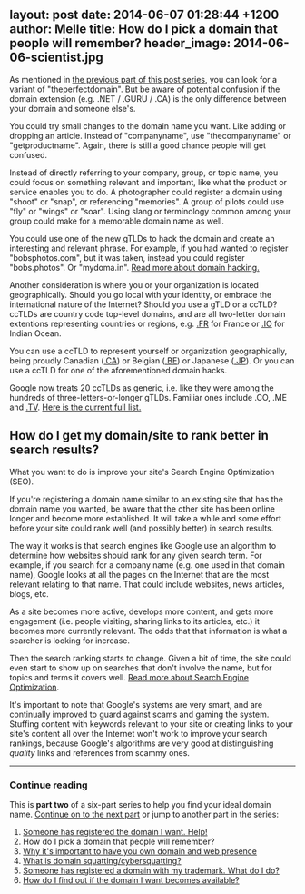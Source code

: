 layout: post
date: 2014-06-07 01:28:44 +1200
author: Melle
title: How do I pick a domain that people will remember?
header_image: 2014-06-06-scientist.jpg
----

<!-- excerpt -->

As mentioned in [the previous part of this post series](https://iwantmyname.com/blog/2014/06/domain-already-registered-pt1.html), you can look for a variant of "theperfectdomain". But be aware of potential confusion if the domain extension (e.g. .NET / .GURU / .CA) is the only difference between your domain and someone else's.

You could try small changes to the domain name you want. Like adding or dropping an article. Instead of "companyname", use "thecompanyname" or "getproductname". Again, there is still a good chance people will get confused.

Instead of directly referring to your company, group, or topic name, you could focus on something relevant and important, like what the product or service enables you to do. A photographer could register a domain using "shoot" or "snap", or referencing "memories". A group of pilots could use "fly" or "wings" or "soar". Using slang or terminology common among your group could make for a memorable domain name as well.

<!-- /excerpt -->

You could use one of the new gTLDs to hack the domain and create an interesting and relevant phrase. For example, if you had wanted to register "bobsphotos.com", but it was taken, instead you could register "bobs.photos". Or "mydoma.in". [Read more about domain hacking.](http://help.iwantmyname.com/customer/portal/articles/1425500)

Another consideration is where you or your organization is located geographically. Should you go local with your identity, or embrace the international nature of the Internet? Should you use a gTLD or a ccTLD? ccTLDs are country code top-level domains, and are all two-letter domain extentions representing countries or regions, e.g. [.FR](https://iwantmyname.com/domains/fr-french-domain-name-registration-for-france) for France or [.IO](https://iwantmyname.com/domains/io-domain-name-registration-for-british-indian-ocean-territory) for Indian Ocean.

You can use a ccTLD to represent yourself or organization geographically, being proudly Canadian ([.CA](https://iwantmyname.com/domains/ca-canadian-domain-name-registration-for-canada)) or Belgian ([.BE](https://iwantmyname.com/domains/be-belgian-domain-name-registration-for-belgium)) or Japanese ([.JP](https://iwantmyname.com/domains/jp-japanese-domain-name-registration-for-japan)). Or you can use a ccTLD for one of the aforementioned domain hacks.

Google now treats 20 ccTLDs as generic, i.e. like they were among the hundreds of three-letters-or-longer gTLDs. Familiar ones include .CO, .ME and [.TV](https://iwantmyname.com/domains/tv-tuvaluan-domain-name-registration-for-tuvalu). [Here is the current full list.](http://www.thedomains.com/2013/05/02/the-20-cctlds-that-google-treats-as-generic-tlds/)


## How do I get my domain/site to rank better in search results?

What you want to do is improve your site's Search Engine Optimization (SEO).

If you're registering a domain name similar to an existing site that has the domain name you wanted, be aware that the other site has been online longer and become more established. It will take a while and some effort before your site could rank well (and possibly better) in search results.

The way it works is that search engines like Google use an algorithm to determine how websites should rank for any given search term. For example, if you search for a company name (e.g. one used in that domain name), Google looks at all the pages on the Internet that are the most relevant relating to that name. That could include websites, news articles, blogs, etc.

As a site becomes more active, develops more content, and gets more engagement (i.e. people visiting, sharing links to its articles, etc.) it becomes more currently relevant. The odds that that information is what a searcher is looking for increase. 

Then the search ranking starts to change. Given a bit of time, the site could even start to show up on searches that don't involve the name, but for topics and terms it covers well. [Read more about Search Engine Optimization](http://moz.com/beginners-guide-to-seo).

It's important to note that Google's systems are very smart, and are continually improved to guard against scams and gaming the system. Stuffing content with keywords relevant to your site or creating links to your site's content all over the Internet won't work to improve your search rankings, because Google's algorithms are very good at distinguishing _quality_ links and references from scammy ones.


***

### Continue reading

This is **part two** of a six-part series to help you find your ideal domain name. [Continue on to the next part](https://iwantmyname.com/blog/2014/06/domain-already-registered-pt3.html) or jump to another part in the series:

1. [Someone has registered the domain I want. Help!](https://iwantmyname.com/blog/2014/06/domain-already-registered-pt1.html)
2. How do I pick a domain that people will remember?
3. [Why it's important to have you own domain and web presence](https://iwantmyname.com/blog/2014/06/domain-already-registered-pt3.html)
4. [What is domain squatting/cybersquatting?](https://iwantmyname.com/blog/2014/06/domain-already-registered-pt4.html)
5. [Someone has registered a domain with my trademark. What do I do?](https://iwantmyname.com/blog/2014/06/domain-already-registered-pt5.html)
6. [How do I find out if the domain I want becomes available?](https://iwantmyname.com/blog/2014/06/domain-already-registered-pt6.html)

